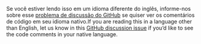 <span data-ttu-id="b6aba-101">Se você estiver lendo isso em um idioma diferente do inglês, informe-nos sobre esse [problema de discussão do GitHub](https://github.com/aspnet/AspNetCore.Docs/issues/16455) se quiser ver os comentários de código em seu idioma nativo.</span><span class="sxs-lookup"><span data-stu-id="b6aba-101">If you are reading this in a language other than English, let us know in this [GitHub discussion issue](https://github.com/aspnet/AspNetCore.Docs/issues/16455) if you’d like to see the code comments in your native language.</span></span>